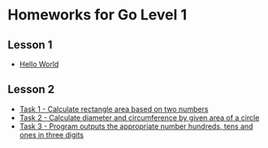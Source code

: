 # Homeworks for Go Level 1
## Lesson 1
* [Hello World](./Lesson1/HelloWorld.go)

## Lesson 2
* [Task 1 - Calculate rectangle area based on two numbers](./Lesson2/Task1/1-calculate-rectangle-area.go)
* [Task 2 - Calculate diameter and circumference by given area of a circle](./Lesson2/Task2/2-reverse-circle-area.go)
* [Task 3 - Program outputs the appropriate number hundreds, tens and ones in three digits](Lesson2/Task3/3-three-digit-number.go)